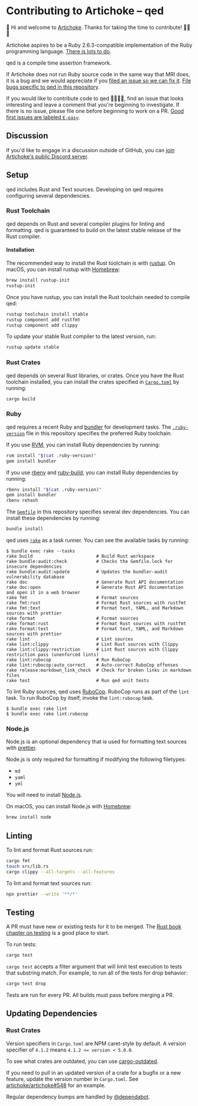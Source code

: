 # Contributing to Artichoke – qed

👋 Hi and welcome to [Artichoke](https://github.com/artichoke). Thanks for
taking the time to contribute! 💪💎🙌

Artichoke aspires to be a Ruby 2.6.3-compatible implementation of the Ruby
programming language.
[There is lots to do](https://github.com/artichoke/artichoke/issues).

qed is a compile time assertion framework.

If Artichoke does not run Ruby source code in the same way that MRI does, it is
a bug and we would appreciate if you [filed an issue so we can fix it]. [File
bugs specific to qed in this repository].

If you would like to contribute code to qed 👩‍💻👨‍💻, find an issue that looks
interesting and leave a comment that you're beginning to investigate. If there
is no issue, please file one before beginning to work on a PR. [Good first
issues are labeled `E-easy`].

## Discussion

If you'd like to engage in a discussion outside of GitHub, you can [join
Artichoke's public Discord server].

## Setup

qed includes Rust and Text sources. Developing on qed requires configuring
several dependencies.

### Rust Toolchain

qed depends on Rust and several compiler plugins for linting and formatting. qed
is guaranteed to build on the latest stable release of the Rust compiler.

#### Installation

The recommended way to install the Rust toolchain is with [rustup]. On macOS,
you can install rustup with [Homebrew]:

```sh
brew install rustup-init
rustup-init
```

Once you have rustup, you can install the Rust toolchain needed to compile qed:

```sh
rustup toolchain install stable
rustup component add rustfmt
rustup component add clippy
```

To update your stable Rust compiler to the latest version, run:

```sh
rustup update stable
```

### Rust Crates

qed depends on several Rust libraries, or crates. Once you have the Rust
toolchain installed, you can install the crates specified in
[`Cargo.toml`](Cargo.toml) by running:

```sh
cargo build
```

### Ruby

qed requires a recent Ruby and [bundler] for development tasks. The
[`.ruby-version`](.ruby-version) file in this repository specifies the preferred
Ruby toolchain.

If you use [RVM], you can install Ruby dependencies by running:

```sh
rvm install "$(cat .ruby-version)"
gem install bundler
```

If you use [rbenv] and [ruby-build], you can install Ruby dependencies by
running:

```sh
rbenv install "$(cat .ruby-version)"
gem install bundler
rbenv rehash
```

The [`Gemfile`](Gemfile) in this repository specifies several dev dependencies.
You can install these dependencies by running:

```sh
bundle install
```

[rvm]: https://rvm.io/
[rbenv]: https://github.com/rbenv/rbenv
[ruby-build]: https://github.com/rbenv/ruby-build

qed uses [`rake`](Rakefile) as a task runner. You can see the available tasks by
running:

```console
$ bundle exec rake --tasks
rake build                        # Build Rust workspace
rake bundle:audit:check           # Checks the Gemfile.lock for insecure dependencies
rake bundle:audit:update          # Updates the bundler-audit vulnerability database
rake doc                          # Generate Rust API documentation
rake doc:open                     # Generate Rust API documentation and open it in a web browser
rake fmt                          # Format sources
rake fmt:rust                     # Format Rust sources with rustfmt
rake fmt:text                     # Format text, YAML, and Markdown sources with prettier
rake format                       # Format sources
rake format:rust                  # Format Rust sources with rustfmt
rake format:text                  # Format text, YAML, and Markdown sources with prettier
rake lint                         # Lint sources
rake lint:clippy                  # Lint Rust sources with Clippy
rake lint:clippy:restriction      # Lint Rust sources with Clippy restriction pass (unenforced lints)
rake lint:rubocop                 # Run RuboCop
rake lint:rubocop:auto_correct    # Auto-correct RuboCop offenses
rake release:markdown_link_check  # Check for broken links in markdown files
rake test                         # Run qed unit tests
```

To lint Ruby sources, qed uses [RuboCop]. RuboCop runs as part of the `lint`
task. To run RuboCop by itself, invoke the `lint:rubocop` task.

```console
$ bundle exec rake lint
$ bundle exec rake lint:rubocop
```

### Node.js

Node.js is an optional dependency that is used for formatting text sources with
[prettier].

Node.js is only required for formatting if modifying the following filetypes:

- `md`
- `yaml`
- `yml`

You will need to install [Node.js].

On macOS, you can install Node.js with [Homebrew]:

```sh
brew install node
```

## Linting

To lint and format Rust sources run:

```sh
cargo fmt
touch src/lib.rs
cargo clippy --all-targets --all-features
```

To lint and format text sources run:

```sh
npx prettier --write '**/*'
```

## Testing

A PR must have new or existing tests for it to be merged. The [Rust book chapter
on testing] is a good place to start.

To run tests:

```sh
cargo test
```

`cargo test` accepts a filter argument that will limit test execution to tests
that substring match. For example, to run all of the tests for drop behavior:

```sh
cargo test drop
```

Tests are run for every PR. All builds must pass before merging a PR.

## Updating Dependencies

### Rust Crates

Version specifiers in `Cargo.toml` are NPM caret-style by default. A version
specifier of `4.1.2` means `4.1.2 <= version < 5.0.0`.

To see what crates are outdated, you can use [cargo-outdated].

If you need to pull in an updated version of a crate for a bugfix or a new
feature, update the version number in `Cargo.toml`. See
[artichoke/artichoke#548] for an example.

Regular dependency bumps are handled by [@dependabot].

[artichoke]: https://github.com/artichoke
[there is lots to do]: https://github.com/artichoke/artichoke/issues
[symbol-class]: https://ruby-doc.org/core-2.6.3/Symbol.html
[filed an issue so we can fix it]:
  https://github.com/artichoke/artichoke/issues/new
[file bugs specific to qed in this repository]:
  https://github.com/artichoke/qed/issues/new
[good first issues are labeled `e-easy`]:
  https://github.com/artichoke/qed/labels/E-easy
[join artichoke's public discord server]: https://discord.gg/QCe2tp2
[rustup]: https://rustup.rs/
[homebrew]: https://docs.brew.sh/Installation
[bundler]: https://bundler.io/
[rubocop]: https://github.com/rubocop-hq/rubocop
[prettier]: https://prettier.io/
[node.js]: https://nodejs.org/en/download/package-manager/
[rust book chapter on testing]:
  https://doc.rust-lang.org/book/ch11-00-testing.html
[cargo-outdated]: https://github.com/kbknapp/cargo-outdated
[artichoke/artichoke#548]: https://github.com/artichoke/artichoke/pull/548
[@dependabot]: https://dependabot.com/
